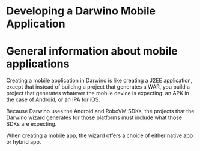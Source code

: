 Developing a Darwino Mobile Application
=======================
# General information about mobile applications
Creating a mobile application in Darwino is like creating a J2EE application, except that instead of building a project that generates a WAR, you build a project that generates whatever the mobile device is expecting: an APK in the case of Android, or an IPA for iOS.

Because Darwino uses the Android and RoboVM SDKs, the projects that the Darwino wizard generates for those platforms must include what those SDKs are expecting.

When creating a mobile app, the wizard offers a choice of either native app or hybrid app. 
